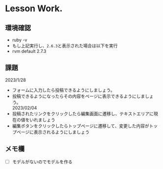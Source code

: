# Lesson Work.

## 環境確認

- ruby -v
- もし上記実行し、`2.6.3`と表示された場合は以下を実行
- rvm default 2.7.3

## 課題

2023/1/28  
 - フォームに入力したら投稿できるようにしましょう。  
 - 投稿できるようになったらその内容をページに表示できるようにしましょう。  
2023/02/04  
 - 投稿されたリンクをクリックしたら編集画面に遷移し、テキストエリアに現在の値をいれましょう  
 - 編集ボタンをクリックしたらトップページに遷移して、変更した内容がトップページに表示されるようにしましょう

## メモ欄

- [ ] モデルがないのでモデルを作る
